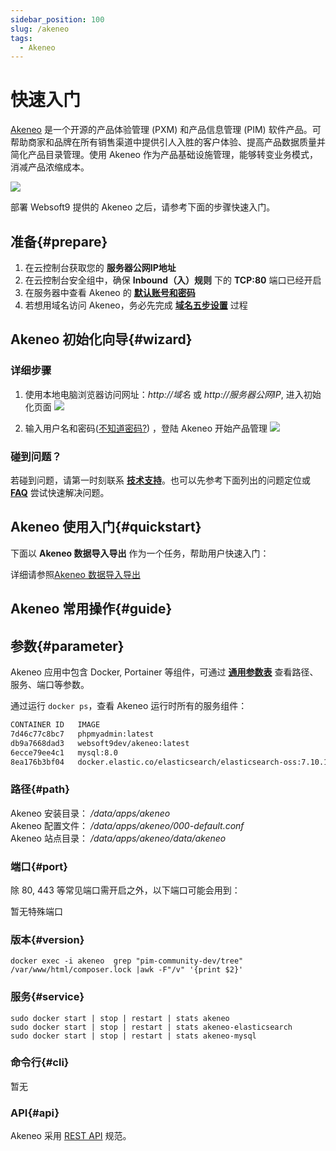 ```yaml
---
sidebar_position: 100
slug: /akeneo
tags:
  - Akeneo
---
```


# 快速入门

[Akeneo](https://www.akeneo.com/) 是一个开源的产品体验管理 (PXM) 和产品信息管理 (PIM) 软件产品。可帮助商家和品牌在所有销售渠道中提供引人入胜的客户体验、提高产品数据质量并简化产品目录管理。使用 Akeneo 作为产品基础设施管理，能够转变业务模式，消减产品浓缩成本。

![](https://libs.websoft9.com/Websoft9/DocsPicture/zh/akeneo/akeneo-main-websoft9.png)

部署 Websoft9 提供的 Akeneo 之后，请参考下面的步骤快速入门。

## 准备{#prepare}

1. 在云控制台获取您的 **服务器公网IP地址** 
2. 在云控制台安全组中，确保 **Inbound（入）规则** 下的 **TCP:80** 端口已经开启
3. 在服务器中查看 Akeneo 的 **[默认账号和密码](./user/credentials)**  
4. 若想用域名访问 Akeneo，务必先完成 **[域名五步设置](./administrator/domain_step)** 过程

## Akeneo 初始化向导{#wizard}

### 详细步骤

1. 使用本地电脑浏览器访问网址：*http://域名* 或 *http://服务器公网IP*, 进入初始化页面
   ![](https://libs.websoft9.com/Websoft9/DocsPicture/zh/akeneo/akeneo-login-websoft9.png)

2. 输入用户名和密码([不知道密码?](./user/credentials)) ，登陆 Akeneo 开始产品管理 
   ![](https://libs.websoft9.com/Websoft9/DocsPicture/zh/akeneo/akeneo-product-websoft9.png)

### 碰到问题？

若碰到问题，请第一时刻联系 **[技术支持](./helpdesk)**。也可以先参考下面列出的问题定位或  **[FAQ](./faq#setup)** 尝试快速解决问题。

## Akeneo 使用入门{#quickstart}

下面以 **Akeneo 数据导入导出** 作为一个任务，帮助用户快速入门：

详细请参照[Akeneo 数据导入导出](https://docs.akeneo.com/6.0/import_and_export_data/index.html)

## Akeneo 常用操作{#guide}

## 参数{#parameter}

Akeneo 应用中包含 Docker, Portainer 等组件，可通过 **[通用参数表](./administrator/parameter)** 查看路径、服务、端口等参数。 

通过运行 `docker ps`，查看 Akeneo 运行时所有的服务组件：   

```bash
CONTAINER ID   IMAGE                                                      COMMAND                  CREATED         STATUS         PORTS                                                  NAMES
7d46c77c8bc7   phpmyadmin:latest                                          "/docker-entrypoint.…"   6 minutes ago   Up 6 minutes   0.0.0.0:9090->80/tcp, :::9090->80/tcp                  phpmyadmin
db9a7668dad3   websoft9dev/akeneo:latest                                  "/entrypoint.sh /usr…"   7 minutes ago   Up 6 minutes   0.0.0.0:9001->80/tcp, :::9001->80/tcp                  akeneo
6ecce79ee4c1   mysql:8.0                                                  "docker-entrypoint.s…"   7 minutes ago   Up 6 minutes   0.0.0.0:3306->3306/tcp, :::3306->3306/tcp, 33060/tcp   akeneo-mysql
8ea176b3bf04   docker.elastic.co/elasticsearch/elasticsearch-oss:7.10.1   "/tini -- /usr/local…"   7 minutes ago   Up 6 minutes   0.0.0.0:9200->9200/tcp, :::9200->9200/tcp, 9300/tcp    akeneo-elasticsearch
```

### 路径{#path}

Akeneo 安装目录： */data/apps/akeneo*  
Akeneo 配置文件： */data/apps/akeneo/000-default.conf*  
Akeneo 站点目录： */data/apps/akeneo/data/akeneo*    

### 端口{#port}

除 80, 443 等常见端口需开启之外，以下端口可能会用到：  

暂无特殊端口

### 版本{#version}

```
docker exec -i akeneo  grep "pim-community-dev/tree" /var/www/html/composer.lock |awk -F"/v" '{print $2}'
```

### 服务{#service}

```shell
sudo docker start | stop | restart | stats akeneo
sudo docker start | stop | restart | stats akeneo-elasticsearch
sudo docker start | stop | restart | stats akeneo-mysql
```

### 命令行{#cli}

暂无

### API{#api}

Akeneo 采用 [REST API](https://api.akeneo.com/documentation/introduction.html) 规范。 

